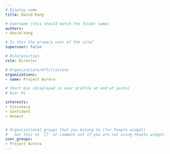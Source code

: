 ```yaml
---
# Display name
title: David Kang

# Username (this should match the folder name)
authors:
- david-kang

# Is this the primary user of the site?
superuser: false

# Role/position
role: Director

# Organizations/Affiliations
organizations:
- name: Project Aurora

# Short bio (displayed in user profile at end of posts)
# bio: Hi

interests:
- Visionary
- Confident
- Honest


# Organizational groups that you belong to (for People widget)
#   Set this to `[]` or comment out if you are not using People widget.
user_groups:
- Project Aurora
---
```

